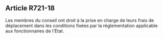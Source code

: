 Article R721-18
----
Les membres du conseil ont droit à la prise en charge de leurs frais de
déplacement dans les conditions fixées par la réglementation applicable aux
fonctionnaires de l'Etat.
